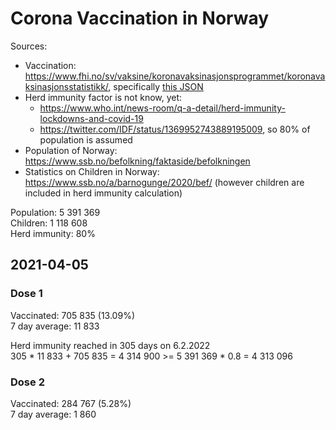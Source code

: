 # Corona Vaccination in Norway

Sources:

- Vaccination: <https://www.fhi.no/sv/vaksine/koronavaksinasjonsprogrammet/koronavaksinasjonsstatistikk/>, specifically [this JSON](https://www.fhi.no/api/chartdata/api/99119)
- Herd immunity factor is not know, yet:
  - <https://www.who.int/news-room/q-a-detail/herd-immunity-lockdowns-and-covid-19>
  - <https://twitter.com/IDF/status/1369952743889195009>, so 80% of population is assumed
- Population of Norway: <https://www.ssb.no/befolkning/faktaside/befolkningen>
- Statistics on Children in Norway: https://www.ssb.no/a/barnogunge/2020/bef/ (however children are included in herd immunity calculation)

Population: 5 391 369  
Children: 1 118 608  
Herd immunity: 80%  

## 2021-04-05

### Dose 1

Vaccinated: 705 835 (13.09%)  
7 day average: 11 833

Herd immunity reached in 305 days on 6.2.2022  
305 * 11 833 + 705 835 = 4 314 900 >= 5 391 369 * 0.8 = 4 313 096

### Dose 2

Vaccinated: 284 767 (5.28%)  
7 day average: 1 860

